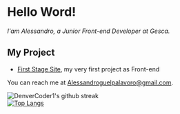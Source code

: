 # Hello Word!

_I'am Alessandro, a Junior Front-end Developer at Gesca._

## My Project

* [First Stage Site](https://alessandroguelpa.github.io/First-Stage-Site/), my very first project as Front-end

You can reach me at <Alessandroguelpalavoro@gmail.com>.


![DenverCoder1's github streak](https://github-readme-streak-stats.herokuapp.com/?user=AlessandroGuelpa&theme=blue-green)
<br>
[![Top Langs](https://github-readme-stats.vercel.app/api/top-langs/?username=AlessandroGuelpa&layout=compact)](https://github.com/anuraghazra/github-readme-stats)

